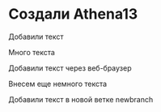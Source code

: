 # Создали Athena13

Добавили текст

Много текста

Добавили текст через веб-браузер

Внесем еще немного текста 

Добавили текст в новой ветке newbranch